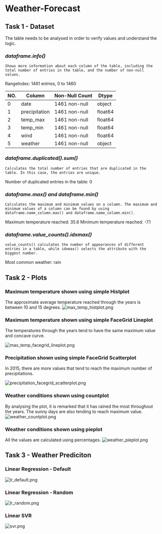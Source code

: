 # Weather-Forecast

## Task 1 - Dataset

The table needs to be analysed in order to verify values and understand the logic.

### _dataframe.info()_
`Shows more information about each column of the table, including the total number of entries in
the table, and the number of non-null values.`

RangeIndex: 1461 entries, 0 to 1460

| NO. | Column        | Non-Null Count | Dtype   |
|-----|---------------|----------------|---------|
| 0   | date          | 1461 non-null  | object  |
| 1   | precipitation | 1461 non-null  | float64 |
| 2   | temp_max      | 1461 non-null  | float64 |
| 3   | temp_min      | 1461 non-null  | float64 |
| 4   | wind          | 1461 non-null  | float64 |
| 5   | weather       | 1461 non-null  | object  |

### _dataframe.duplicated().sum()_
`Calculates the total number of entries that are duplicated in the table. In this case, the entries
are unique. `

Number of duplicated entries in the table:  0

### _dataframe.max() and dataframe.min()_
`Calculates the maximum and minimum values on a column. The maximum and minimum values of a column
can be found by using dataframe.name_column.max() and dataframe.name_column.min(). ` 

Maximum temperature reached:  35.6
Minimum temperature reached:  -7.1

### _dataframe.value_counts().idxmax()_
`value_counts() calculates the number of appearances of different entries in a table, while idxmax()
selects the attribute with the biggest number.`

Most common weather:  rain

## Task 2 - Plots
### Maximum temperature shown using simple Histplot
The approximate average temperature reached through the years is between 10 and 15 degrees.
![max_temp_histplot.png](images/max_temp_histplot.png)

### Maximum temperature shown using simple FaceGrid Lineplot
The temperatures through the years tend to have the same maximum value and concave curve.

![max_temp_facegrid_lineplot.png](images/max_temp_facegrid_lineplot.png)

### Precipitation shown using simple FaceGrid Scatterplot
In 2015, there are more values that tend to reach the maximum number of precipitations.

![precipitation_facegrid_scatterplot.png](images/precipitation_facegrid_scatterplot.png)

### Weather conditions shown using countplot
By analysing the plot, it is remarked that it has rained the most throughout the years. The sunny
days are also tending to reach maximum value.
![weather_countplot.png](images/weather_countplot.png)

### Weather conditions shown using pieplot
All the values are calculated using percentages.
![weather_pieplot.png](images/weather_pieplot.png)

## Task 3 - Weather Prediciton
### Linear Regression - Default
![lr_default.png](images/lr_default.png)

### Linear Regression - Random
![lr_random.png](images/lr_random.png)

### Linear SVR
![svr.png](images/svr.png)

